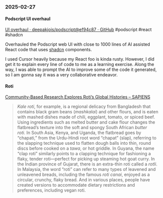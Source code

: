 ### 2025-02-27
#### Podscript UI overhaul
[UI overhaul · deepakjois/podscript@ef94c87 · GitHub](https://github.com/deepakjois/podscript/commit/ef94c87b5f95a48dd94184a9a2b932786dec5225) #podscript #react #shadcn

Overhauled the Podscript web UI with close to 1000 lines of AI assisted React code that uses [shadcn](https://ui.shadcn.com/) components.

I used Cursor heavily because my React foo is kinda rusty. However, I did get it to explain every line of code to me as a learning exercise. Along the way, I was able to prompt the AI to improve some of the code it generated, so I am gonna say it was a very collaborative endeavor.

#### Roti
[Community-Based Research Explores Roti’s Global Histories – SAPIENS](https://www.sapiens.org/culture/roti-collective-gender-histories-community/)

> _Kale roti_, for example, is a regional delicacy from Bangladesh that contains black gram beans (_mashkalai_) and other flours, and is eaten with mashed dishes made of chili, eggplant, tomato, or spiced beef. Using ingredients such as melted butter and cake flour changes the flatbread’s texture into the soft and spongy South African _butter roti._ In South Asia, Kenya, and Uganda, the flatbread goes by “chapati,” from the Urdu-Hindi root word “chapat” (slap), referring to the slapping technique used to flatten dough balls into thin, round discs before cooked on a _tawa_, or hot griddle. In Guyana, the name “clap roti” similarly points to a clapping technique for fashioning a flaky, tender roti—perfect for picking up steaming hot goat curry. In the Indian province of Gujarat, there is an extra-thin roti called a _rotli_. In Malaysia, the word “roti” can refer to many types of leavened and unleavened breads, including the famous _roti canai_, enjoyed as a circular, crunchy, flaky bread. And in various places, people have created versions to accommodate dietary restrictions and preferences, including vegan roti.